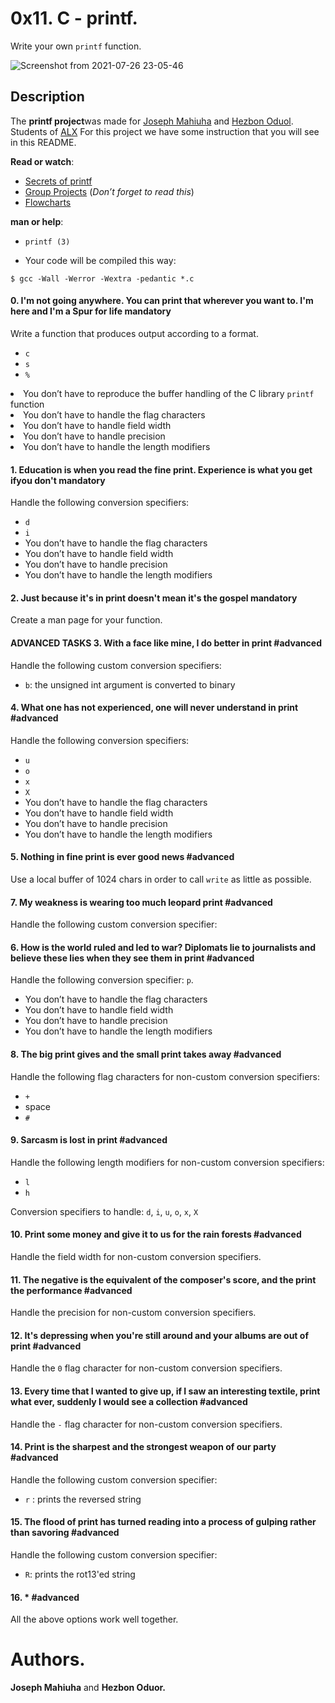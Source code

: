 <h1 class="gap">0x11. C - printf.</h1>

<p>Write your own <code>printf</code> function.</p>

![Screenshot from 2021-07-26 23-05-46](https://user-images.githubusercontent.com/35099243/127051875-7907e6f5-6c5d-4c03-9a2c-84aae2954f66.png)

<h2><strong>Description</strong></h2>

<p>The <strong>printf project</strong>was made for <a href="https://github.com/Mahiuha">Joseph Mahiuha</a> and <a href="https://github.com/Hezbon12">Hezbon Oduol</a>. Students of <a href="https://www.alxafrica.com/"> ALX</a> For this project we have some instruction that you will see in this README.</p> 

<p><strong>Read or watch</strong>:</p>

<ul>
<li><a href="/rltoken/lQ4Ecz5ZX_H3fk2qhKO-RA" title="Secrets of printf" target="_blank">Secrets of printf</a> </li>
<li><a href="/rltoken/K5q7wmUvcQcDMsyziDqu6Q" title="Group Projects" target="_blank">Group Projects</a> (<em>Don&rsquo;t forget to read this</em>)</li>
<li><a href="/rltoken/92Ppxs-a3NM0H8bwLdH6PA" title="Flowcharts" target="_blank">Flowcharts</a></li>
</ul>

<p><strong>man or help</strong>:</p>

<ul>
<li><code>printf (3)</code></li>
</ul>

<ul>
<li>Your code will be compiled this way:</li>
</ul>

<pre><code>$ gcc -Wall -Werror -Wextra -pedantic *.c
</code></pre>

<h4 class="task">
0. I&#39;m not going anywhere. You can print that wherever you want to. I&#39;m here and I&#39;m a Spur for life
<span class="alert alert-warning mandatory-optional">
mandatory
</span>
</h4>
<p>Write a function that produces output according to a format.</p>
<ul>
<li><code>c</code></li>
<li><code>s</code></li>
<li><code>%</code></li>
</ul></li>
<li>You don&rsquo;t have to reproduce the buffer handling of the C library <code>printf</code> function</li>
<li>You don&rsquo;t have to handle the flag characters</li>
<li>You don&rsquo;t have to handle field width</li>
<li>You don&rsquo;t have to handle precision</li>
<li>You don&rsquo;t have to handle the length modifiers</li>
</ul>


<h4 class="task">
1. Education is when you read the fine print. Experience is what you get ifyou don&#39;t
<span class="alert alert-warning mandatory-optional">
mandatory
</span>
</h4>
<p>Handle the following conversion specifiers:</p>

<ul>
<li><code>d</code></li>
<li><code>i</code></li>
<li>You don&rsquo;t have to handle the flag characters</li>
<li>You don&rsquo;t have to handle field width</li>
<li>You don&rsquo;t have to handle precision</li>
<li>You don&rsquo;t have to handle the length modifiers</li>
</ul>


<h4 class="task">
2. Just because it&#39;s in print doesn&#39;t mean it&#39;s the gospel
<span class="alert alert-warning mandatory-optional">
mandatory
</span>
</h4>
<p>Create a man page for your function.</p>

<h4 class="task">
ADVANCED TASKS
3. With a face like mine, I do better in print
<span class="alert alert-info mandatory-optional">
#advanced
</span>
</h4>
<p>Handle the following custom conversion specifiers:</p>

<ul>
<li><code>b</code>: the unsigned int argument is converted to binary</li>
</ul>

<h4 class="task">
4. What one has not experienced, one will never understand in print
<span class="alert alert-info mandatory-optional">
#advanced
</span>
</h4>

<p>Handle the following conversion specifiers:</p>

<ul>
<li><code>u</code></li>
<li><code>o</code></li>
<li><code>x</code></li>
<li><code>X</code></li>
<li>You don&rsquo;t have to handle the flag characters</li>
<li>You don&rsquo;t have to handle field width</li>
<li>You don&rsquo;t have to handle precision</li>
<li>You don&rsquo;t have to handle the length modifiers</li>
</ul>

<h4 class="task">
5. Nothing in fine print is ever good news
<span class="alert alert-info mandatory-optional">
#advanced
</span>
</h4>
<p>Use a local buffer of 1024 chars in order to call <code>write</code> as little as possible.</p>

<h4 class="task">
7. My weakness is wearing too much leopard print
<span class="alert alert-info mandatory-optional">
#advanced
</span>
</h4>
  
<p>Handle the following custom conversion specifier:</p>

<h4 class="task">
6. How is the world ruled and led to war? Diplomats lie to journalists and believe these lies when they see them in print
<span class="alert alert-info mandatory-optional">
#advanced
</span>
</h4>

<p>Handle the following conversion specifier: <code>p</code>.</p>

<ul>
<li>You don&rsquo;t have to handle the flag characters</li>
<li>You don&rsquo;t have to handle field width</li>
<li>You don&rsquo;t have to handle precision</li>
<li>You don&rsquo;t have to handle the length modifiers</li>
</ul>

<h4 class="task">
8. The big print gives and the small print takes away
<span class="alert alert-info mandatory-optional">
#advanced
</span>
</h4>

<p>Handle the following flag characters for non-custom conversion specifiers:</p>

<ul>
<li><code>+</code></li>
<li>space</li>
<li><code>#</code></li>
</ul>

<h4 class="task">
9. Sarcasm is lost in print
<span class="alert alert-info mandatory-optional">
#advanced
</span>
</h4>

<p>Handle the following length modifiers for non-custom conversion specifiers:</p>

<ul>
<li><code>l</code></li>
<li><code>h</code></li>
</ul>

<p>Conversion specifiers to handle: <code>d</code>, <code>i</code>, <code>u</code>, <code>o</code>, <code>x</code>, <code>X</code></p>

<h4 class="task">
10. Print some money and give it to us for the rain forests
<span class="alert alert-info mandatory-optional">
#advanced
</span>
</h4>

<p>Handle the field width for non-custom conversion specifiers.</p>

<h4 class="task">
11. The negative is the equivalent of the composer&#39;s score, and the print the performance
<span class="alert alert-info mandatory-optional">
#advanced
</span>
</h4>

<p>Handle the precision for non-custom conversion specifiers.</p>

<h4 class="task">
12. It&#39;s depressing when you&#39;re still around and your albums are out of print
<span class="alert alert-info mandatory-optional">
#advanced
</span>
</h4>

<p>Handle the <code>0</code> flag character for non-custom conversion specifiers.</p>

<h4 class="task">
13. Every time that I wanted to give up, if I saw an interesting textile, print what ever, suddenly I would see a collection
<span class="alert alert-info mandatory-optional">
#advanced
</span>
</h4>
<p>Handle the <code>-</code> flag character for non-custom conversion specifiers.</p>

<h4 class="task">
14. Print is the sharpest and the strongest weapon of our party
<span class="alert alert-info mandatory-optional">
#advanced
</span>
</h4>

<p>Handle the following custom conversion specifier:</p>

<ul>
<li><code>r</code> : prints the reversed string</li>
</ul>

<h4 class="task">
15. The flood of print has turned reading into a process of gulping rather than savoring
<span class="alert alert-info mandatory-optional">
#advanced
</span>
</h4>

<p>Handle the following custom conversion specifier:</p>

<ul>
<li><code>R</code>: prints the rot13&#39;ed string</li>
</ul>

<h4 class="task">
16. *
<span class="alert alert-info mandatory-optional">
#advanced
</span>
</h4>

<p>All the above options work well together.</p>


# Authors.

**Joseph Mahiuha** and **Hezbon Oduor.**
